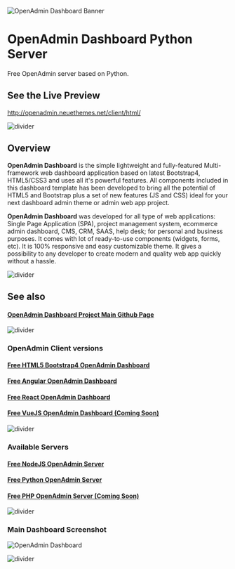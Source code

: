 ![OpenAdmin Dashboard Banner](https://neuethemes.net/wp-content/uploads/github-slide-02.jpg "OpenAdmin Banner")

# OpenAdmin Dashboard Python Server
Free OpenAdmin server based on Python.

## See the Live Preview
http://openadmin.neuethemes.net/client/html/

![divider](https://neuethemes.net/wp-content/uploads/transparent-30.png "divider")

## Overview

**OpenAdmin Dashboard** is the simple lightweight and fully-featured Multi-framework web dashboard application based on latest Bootstrap4, HTML5/CSS3 and uses all it's powerful features. All components included in this dashboard template has been developed to bring all the potential of HTML5 and Bootstrap plus a set of new features (JS and CSS) ideal for your next dashboard admin theme or admin web app project.

**OpenAdmin Dashboard** was developed for all type of web applications: Single Page Application (SPA), project management system, ecommerce admin dashboard, CMS, CRM, SAAS, help desk; for personal and business purposes. It comes with lot of ready-to-use components (widgets, forms, etc). It is 100% responsive and easy customizable theme. It gives a possibility to any developer to create modern and quality web app quickly without a hassle.

![divider](https://neuethemes.net/wp-content/uploads/transparent-30.png "divider")

## See also

#### [OpenAdmin Dashboard Project Main Github Page](https://github.com/Neuethemes/OpenAdmin)

![divider](https://neuethemes.net/wp-content/uploads/transparent-20.png "divider")

### OpenAdmin Client versions

#### [Free HTML5 Bootstrap4 OpenAdmin Dashboard](https://github.com/Neuethemes/OpenAdmin-client-Html)
#### [Free Angular OpenAdmin Dashboard](https://github.com/Neuethemes/OpenAdmin-client-Angular)
#### [Free React OpenAdmin Dashboard](https://github.com/Neuethemes/OpenAdmin-client-React)
#### [Free VueJS OpenAdmin Dashboard (Coming Soon)](https://github.com/Neuethemes/OpenAdmin-client-VueJS)

![divider](https://neuethemes.net/wp-content/uploads/transparent-20.png "divider")

### Available Servers

#### [Free NodeJS OpenAdmin Server](https://github.com/Neuethemes/OpenAdmin-server-NodeJS)
#### [Free Python OpenAdmin Server](https://github.com/Neuethemes/OpenAdmin-server-Python)
#### [Free PHP OpenAdmin Server (Coming Soon)](https://github.com/Neuethemes/OpenAdmin-server-PHP)

![divider](https://neuethemes.net/wp-content/uploads/transparent-30.png "divider")

### Main Dashboard Screenshot

![OpenAdmin Dashboard](https://neuethemes.net/wp-content/uploads/01-openadmin-screen-01.jpg "OpenAdmin Dashboard")

![divider](https://neuethemes.net/wp-content/uploads/transparent-30.png "divider")
